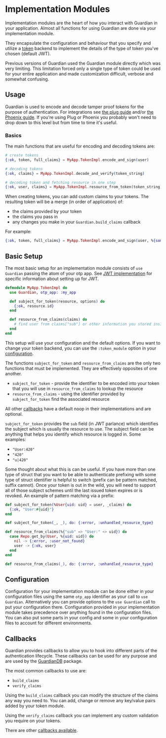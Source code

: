 # Implementation Modules

Implementation modules are the heart of how you interact with Guardian in your application.
Almost all functions for using Guardian are done via your implementation module.

They encapsulate the configuration and behaviour that you specify and utilize a [token](tokens-start.html) backend to implement the details of the type of token you've chosen (default JWT).

Previous versions of Guardian used the Guardian module directly which was very limiting.
This limitation forced only a single type of token could be used for your entire application and made customization difficult, verbose and somewhat confusing.

## Usage

Guardian is used to encode and decode tamper proof tokens for the purpose of authentication. For integrations see [the plug guide](plug-start.html) and/or [the Phoenix guide](phoenix-start.html). If you're using Plug or Phoenix you probably won't need to drop down to this level but from time to time it's useful.

### Basics

The main functions that are useful for encoding and decoding tokens are:

```elixir
# create tokens
{:ok, token, full_claims} = MyApp.TokenImpl.encode_and_sign(user)

# decoding tokens
{:ok, claims} = MyApp.TokenImpl.decode_and_verify(token_string)

# decoding token and fetching resource in one step
{:ok, user, claims} = MyApp.TokenImpl.resource_from_token(token_string)
```

When creating tokens, you can add custom claims to your tokens. The resulting token will be a merge (in order of application) of:

* the claims provided by your token
* the claims you pass in
* any changes you make in your `Guardian.build_claims` callback

For example:

```elixir
{:ok, token, full_claims} = MyApp.TokenImpl.encode_and_sign(user, %{some: "data to store"})
```

## Basic Setup

The most basic setup for an implementation module consists of `use Guardian` passing the atom of your otp app. See [JWT implementation](tokens-jwt-start.html) for specific information about setting up for JWT.

```elixir
defmodule MyApp.TokenImpl do
  use Guardian, otp_app: :my_app

  def subject_for_token(resource, options) do
    {:ok, resource.id}
  end

  def resource_from_claims(claims) do
    # find user from claims["sub"] or other information you stored inside claims
  end
end
```

This setup will use your configuration and the default options.
If you want to change your token backend, you can use the `:token_module` option in your [configuration](introduction-implementation.html#configuration).

The functions `subject_for_token` and `resource_from_claims` are the only two functions that must be implemented. They are effectively opposites of one another.

* `subject_for_token` - provide the identifier to be encoded into your token that you will use in `resource_from_claims` to lookup the resource
* `resource_from_claims` - using the identifier provided by `subject_for_token` find the associated resource

All other [callbacks](introduction-implementation.html#callbacks) have a default noop in their implementations and are optional.

`subject_for_token` provides the `sub` field (in JWT parlance) which identifies the subject which is usually the resource to use. The subject field can be anything that helps you identify which resource is logged in. Some examples:

* `"User:420"`
* `"420"`
* `"u|420"`

Some thought about what this is can be useful. If you have more than one type of struct that you want to be able to authenticate prefixing with some type of struct identifier is helpful to switch (prefix can be pattern matched, suffix cannot). Once your token is out in the wild, you will need to support all of those subject schemes until the last issued token expires or is revoked. An example of pattern matching via a prefix:

```elixir
def subject_for_token(%User{uid: uid} = user, _claims) do
  {:ok, "User:#{uid}"}
end

def subject_for_token(_, _), do: {:error, :unhandled_resource_type}

def resource_from_claims(%{"sub" => "User:" <> uid}) do
  case Repo.get_by(User, %{uid: uid}) do
    nil -> {:error, :user_not_found}
    user -> {:ok, user}
  end
end

def resource_from_claims(_), do: {:error, :unhandled_resource_type}
```

## Configuration

Configuration for your implementation module can be done either in your configuration files using the same `otp_app` identifier as your call to `use Guardian`. Alternatively you can provide options to the `use Guardian` call to put your configuration there. Configuration provided in your implementation module takes precedence over anything found in the configuration files. You can also put some parts in your config and some in your configuration files to account for different environments.

## Callbacks

Guardian provides callbacks to allow you to hook into different parts of the authentication lifecycle. These callbacks can be used for any purpose and are used by the [GuardianDB](https://github.com/ueberauth/guardian_db) package.

The most common callbacks to use are:

* `build_claims`
* `verify_claims`

Using the `build_claims` callback you can modify the structure of the claims any way you need to. You can add, change or remove any key/value pairs added by your token module.

Using the `verify_claims` callback you can implement any custom validation you require on your tokens.

There are other [callbacks available](Guardian.html#callbacks).
